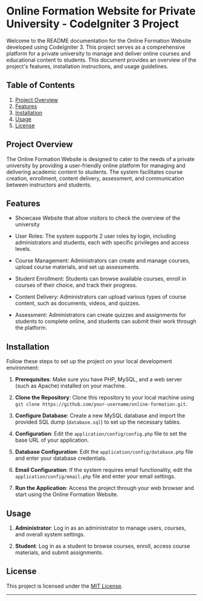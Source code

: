 # Online Formation Website for Private University - CodeIgniter 3 Project

Welcome to the README documentation for the Online Formation Website developed using CodeIgniter 3. This project serves as a comprehensive platform for a private university to manage and deliver online courses and educational content to students. This document provides an overview of the project's features, installation instructions, and usage guidelines.

## Table of Contents

1. [Project Overview](#project-overview)
2. [Features](#features)
3. [Installation](#installation)
4. [Usage](#usage)
5. [License](#license)

## Project Overview

The Online Formation Website is designed to cater to the needs of a private university by providing a user-friendly online platform for managing and delivering academic content to students. The system facilitates course creation, enrollment, content delivery, assessment, and communication between instructors and students.

## Features

- Showcase Website that allow visitors to check the overview of the university

- User Roles: The system supports 2 user roles by login, including administrators and students, each with specific privileges and access levels. 

- Course Management: Administrators can create and manage courses, upload course materials, and set up assessments.

- Student Enrollment: Students can browse available courses, enroll in courses of their choice, and track their progress.

- Content Delivery: Administrators can upload various types of course content, such as documents, videos, and quizzes.

- Assessment: Administrators can create quizzes and assignments for students to complete online, and students can submit their work through the platform.

## Installation

Follow these steps to set up the project on your local development environment:

1. **Prerequisites**: Make sure you have PHP, MySQL, and a web server (such as Apache) installed on your machine.

2. **Clone the Repository**: Clone this repository to your local machine using `git clone https://github.com/your-username/online-formation.git`.

3. **Configure Database**: Create a new MySQL database and import the provided SQL dump (`database.sql`) to set up the necessary tables.

4. **Configuration**: Edit the `application/config/config.php` file to set the base URL of your application.

5. **Database Configuration**: Edit the `application/config/database.php` file and enter your database credentials.

6. **Email Configuration**: If the system requires email functionality, edit the `application/config/email.php` file and enter your email settings.

7. **Run the Application**: Access the project through your web browser and start using the Online Formation Website.

## Usage

1. **Administrator**: Log in as an administrator to manage users, courses, and overall system settings.

3. **Student**: Log in as a student to browse courses, enroll, access course materials, and submit assignments.

## License

This project is licensed under the [MIT License](LICENSE).

---
